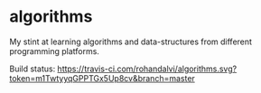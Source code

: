 # algorithms
My stint at learning algorithms and data-structures from different programming platforms.

Build status: https://travis-ci.com/rohandalvi/algorithms.svg?token=m1TwtyyqGPPTGx5Up8cv&branch=master
